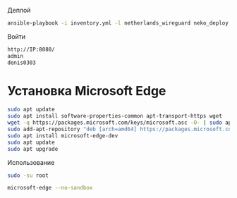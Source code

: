 Деплой

```bash
ansible-playbook -i inventory.yml -l netherlands_wireguard neko_deploy.yml -e NEKO_PASSWORD_ADMIN="denis0303"
```

Войти

```bash
http://IP:8080/
admin
denis0303
```

# Установка Microsoft Edge

```bash
sudo apt update
sudo apt install software-properties-common apt-transport-https wget
wget -q https://packages.microsoft.com/keys/microsoft.asc -O- | sudo apt-key add -
sudo add-apt-repository "deb [arch=amd64] https://packages.microsoft.com/repos/edge stable main"
sudo apt install microsoft-edge-dev
sudo apt update
sudo apt upgrade
```

Использование

```bash
sudo -su root
```

```bash
microsoft-edge --no-sandbox
```
